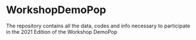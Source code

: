 # WorkshopDemoPop
The repository contains all the data, codes and info necessary to participate in the 2021 Edition of the Workshop DemoPop

